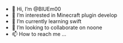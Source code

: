 - 👋 Hi, I’m @BlUEm00
- 👀 I’m interested in Minecraft plugin develop
- 🌱 I’m currently learning swift
- 💞️ I’m looking to collaborate on noone
- 📫 How to reach me ...

<!---
BlUEm00/BlUEm00 is a ✨ special ✨ repository because its `README.md` (this file) appears on your GitHub profile.
You can click the Preview link to take a look at your changes.
--->
